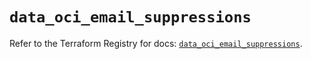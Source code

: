 # `data_oci_email_suppressions`

Refer to the Terraform Registry for docs: [`data_oci_email_suppressions`](https://registry.terraform.io/providers/oracle/oci/7.19.0/docs/data-sources/email_suppressions).

